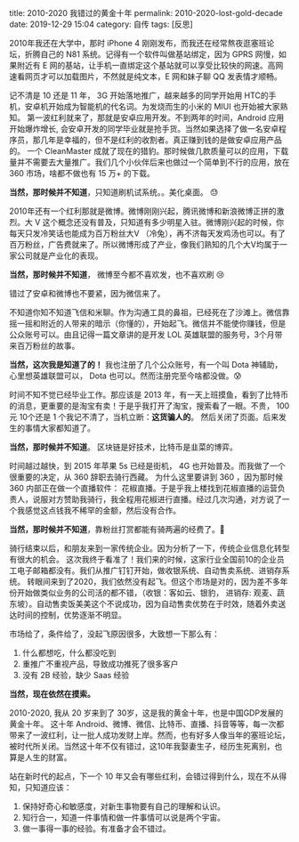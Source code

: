 title: 2010-2020 我错过的黄金十年
permalink: 2010-2020-lost-gold-decade
date: 2019-12-29 15:04
category: 自传
tags: [反思]

2010年我还在大学中，那时 iPhone 4 刚刚发布，而我还在经常熬夜逛塞班论坛，折腾自己的 N81 系统。记得有一个软件叫做基站绑定，因为 GPRS 网慢，如果附近有 E 网的基站，让手机一直绑定这个基站就可以享受比较快的网速。高网速看网页才可以加载图片，不然就是纯文本，E 网和妹子聊 QQ 发表情才顺畅。

记不清是 10 还是 11 年， 3G 开始落地推广，越来越多的同学开始用 HTC的手机，安卓机开始成为智能机的代名词。为发烧而生的小米的 MIUI 也开始被大家熟知。  第一波红利就来了，那就是安卓应用开发。不到两年的时间，Android 应用开始爆炸增长, 会安卓开发的同学毕业就是抢手货。当然如果选择了做一名安卓程序员，那几年是幸福的，但不是红利的收割者。真正赚到钱的是做安卓应用产品的。 一个 CleanMaster 成就了现在的猎豹。那时候做几款质量可以的应用，下载量并不需要去大量推广。我们几个小伙伴后来也做过一个简单到不行的应用，放在 360 市场，啥都不做也有 15 万+ 的下载。

**当然，那时候并不知道**，只知道刷机试系统。。美化桌面。 :sweat:

2010年还有一个红利那就是微博。微博刚刚兴起，腾讯微博和新浪微博正拼的激烈。大 V 这个概念还没有普及，只知道有多少明星入驻。微博刚兴起的时候，你每天只发冷笑话也能成为百万粉丝大V （冷兔），再不济每天发鸡汤也可以。有了百万粉丝，广告费就来了。所以微博形成了产业，像我们熟知的几个大V均属于一家公司就是产业化的表现。

**当然，那时候并不知道**， 微博至今都不喜欢发，也不喜欢刷  :cry:

错过了安卓和微博也不要紧，因为微信来了。

不知道你知不知道飞信和米聊。作为沟通工具的鼻祖，已经死在了沙滩上。微信靠摇一摇和附近的人带来的暗示（你懂的），开始起飞。微信并不能使你赚钱，但是公众账号可以。由且记得一篇文章讲的是开发 LOL 英雄联盟的服务号，3个月带来百万粉丝的故事。

**当然，这次我是知道了的！** 我也注册了几个公众账号，有一个叫 Dota 神辅助，心里想英雄联盟可以， Dota 也可以。然而注册完至今啥都没做。:cold_sweat:

时间不知不觉已经毕业工作。那应该是 2013 年，有一天上班摸鱼，看到了比特币的消息，更重要的是淘宝有卖！于是乎我打开了淘宝，搜索看了一眼。不贵， 100元 10个还是 1 个我记不清了，当机立断：**这货骗人的**。 然后关闭了页面。后来发生的事情大家都知道了。

**当然，那时候并不知道**。 区块链是好技术，比特币是韭菜的博弈。

时间越过越快，到 2015 年苹果 5s 已经是街机， 4G 也开始普及。而我做了一个很重要的决定，从 360 辞职去骑行西藏。 为什么这里要讲到 360 ，因为那时候 360 内部正在做一个直播软件： 花椒直播。于是乎我上楼找到花椒直播的运营负责人，说服对方赞助我骑行，我全程用花椒进行直播。经过几次沟通，对方说了一个我感觉这点钱我不稀罕的金额，然后没有合作。

**当然，那时候并不知道**，靠粉丝打赏都能有骑两遍的经费了。:anger:

骑行结束以后，和朋友来到一家传统企业。因为分析了一下，传统企业信息化转型有很大的机会。 这次我终于看准了！我们来的时候，这家行业全国前10的企业员工电子邮箱都没有。我们从推广钉钉开始，做收银系统、自动售卖系统、进销存系统。 转眼间来到了2020，我们依然没有起飞。但这个市场是对的，因为差不多年份开始做类似业务的公司活的都不错，（收银：客如云、银豹， 进销存: 观麦、蔬东坡）。自动售卖饭美美这个不说成功，因为自动售卖优势在于时效，随着外卖送达时间的控制，优势逐渐不明显。

市场给了，条件给了，没起飞原因很多，大致想一下那么有： 

1. 什么都想吃，什么都没吃到
2. 重推广不重视产品，导致成功推死了很多客户
3. 没有 2B 经验，缺少 Saas 经验

**当然，现在依然在摸索。**

2010-2020, 我从 20 岁来到了 30岁，这是我的黄金十年，也是中国GDP发展的黄金十年。 这十年 Android、微博、微信、比特币、直播、抖音等等，每一次都带来了一波红利，让一批人成功发财上岸。然而，也有好多人像当年的塞班论坛，被时代所关闭。当然这十年不仅有错过，这10年我娶妻生子，经历生死离别，也算是人生的财富。

站在新时代的起点，下一个 10 年又会有哪些红利，会错过得到什么，现在不从得知，只知道应该：

1. 保持好奇心和敏感度，对新生事物要有自己的理解和认识。
2. 知行合一，知道一件事情和做一件事情可以说是两个宇宙。
3. 做一事得一事的经验。有准备才会不错过。